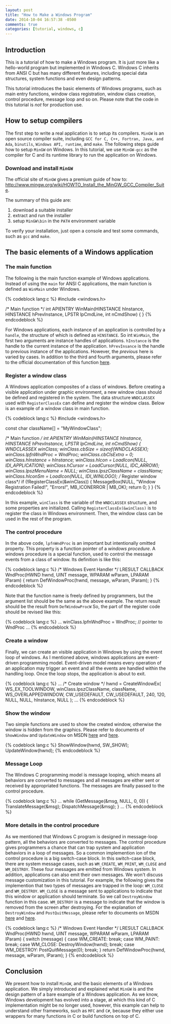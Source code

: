 ```yaml
---
layout: post
title: "How to Make a Windows Program"
date: 2014-10-04 16:57:38 -0500
comments: true
categories: [tutorial, windows, c]
---
```


## Introduction

This is a tutorial of how to make a Windows program. It is just more like a hello-world program but implemented in Windows C. Windows C inherits from ANSI C but has many different features, including special data structures, system functions and even design patterns.

This tutorial introduces the basic elements of Windows programs, such as main entry functions, window class registration, window class creation, control procedure, message loop and so on. Please note that the code in this tutorial is *not* for production use.

## How to setup compilers

The first step to write a real application is to setup its compilers. `MinGW` is an open source compiler suite, including `GCC for C, C++, Fortran, Java, and Ada`, `binutils`, `Windows API, runtime`, and `make`. The following steps guide how to setup `MinGW` on Windows. In this tutorial, we use `MinGW-gcc` as the compiler for C and its runtime library to run the application on Windows.

### Download and install `MinGW`

The official site of `MinGW` gives a premium guide of how to: http://www.mingw.org/wiki/HOWTO_Install_the_MinGW_GCC_Compiler_Suite.

The summary of this guide are:

1. download a suitable installer
2. extract and run the installer
3. setup `MinGW\bin` in the `PATH` environment variable

To verify your installation, just open a console and test some commands, such as `gcc` and `make`.

## The basic elements of a Windows application

### The main function

The following is the main function example of Windows applications. Instead of using the `main` for ANSI C applications, the main function is defined as `WinMain` under Windows.

{% codeblock lang:c %}
#include <windows.h>

/* Main function */
int APIENTRY WinMain(HINSTANCE hInstance,
                     HINSTANCE hPrevInstance,
                     LPSTR     lpCmdLine,
                     int       nCmdShow)
{
}
{% endcodeblock %}

For Windows applications, each instance of an application is controlled by a `handle`, the structure of which is defined as `HINSTANCE`. So int `WinMain`, the first two arguments are instance handles of applications. `hInstance` is the handle to the current instance of the application. `hPrevInsance` is the handle to previous instance of the applications. However, the *previous* here is varied by cases. In addition to the third and fourth arguments, please refer to the official documentation of this function [here][1].

### Register a window class

A Windows application composites of a class of windows. Before creating a visible application under graphic environment, a new window class should be defined and registered in the system. The data structure `WNDCLASSEX` used with `RegisterClassEx` can define and register the window class. Below is an example of a window class in main function.

{% codeblock lang:c %}
#include <windows.h>

const char className[] = "MyWindowClass";

/* Main function */
int APIENTRY WinMain(HINSTANCE hInstance,
                     HINSTANCE hPrevInstance,
                     LPSTR     lpCmdLine,
                     int       nCmdShow)
{
  WNDCLASSEX winClass;
  winClass.cbSize = sizeof(WNDCLASSEX);
  winClass.lpfnWndProc = WndProc;
  winClass.cbClsExtra = 0;
  winClass.hInstance = hInstance;
  winClass.hIcon = LoadIcon(NULL, IDI_APPLICATION);
  winClass.hCursor = LoadCursor(NULL, IDC_ARROW);
  winClass.lpszMenuName = NULL;
  winClass.lpszClassName = className;
  winClass.hIconSm = LoadIcon(NULL, IDI_WINLOGO);
  /*	Register window class*/
  if (!RegisterClassEx(&winClass))
  {
    MessageBox(NULL, "Window Registration Failed!", "Errors!", MB_ICONERROR | MB_OK);
    return 0;
  }
}
{% endcodeblock %}

In this example, `winClass` is the variable of the `WNDCLASSEX` structure, and some properties are initialized. Calling `RegisterClassEx(&winClass)` is to register the class in Windows environment. Then, the window class can be used in the rest of the program.

### The control procedure

In the above code, `lpfnWndProc` is an important but intentionally omitted property. This property is a function pointer of a *windows procedure*. A windows procedure is a special function, used to control the message events from a class of window. Its definition is like this:

{% codeblock lang:c %}
/* Windows Event Handler */
LRESULT CALLBACK WndProc(HWND hwnd, UINT message, WPARAM wParam, LPARAM lParam)
{
  return DefWindowProc(hwnd, message, wParam, lParam);
}
{% endcodeblock %}

Note that the function name is freely defined by programmers, but the argument list should be the same as the above example. The return result should be the result from `DefWindowProcW` So, the part of the register code should be revised like this:

{% codeblock lang:c %}
...
winClass.lpfnWndProc = WndProc; // pointer to WndProc
...
{% endcodeblock %}

### Create a window

Finally, we can create an visible application in Windows by using the event loop of windows. As I mentioned above, windows applications are event-driven programming model. Event-driven model means every operation of an application may trigger an event and all the events are handled within the handling loop. Once the loop stops, the application is about to exit.

{% codeblock lang:c %}
...
/* Create window */
hwnd = CreateWindowEx(
        WS_EX_TOOLWINDOW,
        winClass.lpszClassName,
        className,
        WS_OVERLAPPEDWINDOW,
        CW_USEDEFAULT, CW_USEDEFAULT, 240, 120,
        NULL, NULL, hInstance, NULL
      );
...
{% endcodeblock %}

### Show the window

Two simple functions are used to show the created window, otherwise the window is hidden from the graphics. Please refer to documents of `ShowWindow` and `UpdateWindow` on MSDN [here][2] and [here][3].

{% codeblock lang:c %}
ShowWindow(hwnd, SW_SHOW);
UpdateWindow(hwnd);
{% endcodeblock %}

### Message Loop

The Windows C programming model is message looping, which means all behaviors are converted to messages and all messages are either sent or received by appropriated functions. The messages are finally passed to the control procedure.

{% codeblock lang:c %}
...
while (GetMessage(&msg, NULL, 0, 0))
{
  TranslateMessage(&msg);
  DispatchMessage(&msg);
}
...
{% endcodeblock %}

### More details in the control procedure

As we mentioned that Windows C program is designed in message-loop pattern, all the behaviors are converted to messages. The control procedure gives programmers a chance that can trap system and application behaviors in a loop of messages. So a common implemention ion of the control procedure is a big switch-case block. In this switch-case block, there are system message cases, such as `WM_CREATE`, `WM_PRINT`, `WM_CLOSE` and `WM_DESTROY`. These four messages are emitted from Windows system. In addition, applications can also emit their own messages. We won't discuss message customization in this tutorial. For example, the following gives the implemention that two types of messages are trapped in the loop: `WM_CLOSE` and `WM_DESTROY`. `WM_CLOSE` is a message sent to applications to indicate that this window or application should terminate. So we call `DestroyWindow` function in this case. `WM_DESTROY` is a message to indicate that the window is removed from the screen after destroying. For the explanation of `DestroyWindow` and `PostQuitMessage`, please refer to documents on MSDN [here][4] and [here][5].

{% codeblock lang:c %}
/* Windows Event Handler */
LRESULT CALLBACK WndProc(HWND hwnd, UINT message, WPARAM wParam, LPARAM lParam)
{
  switch (message)
  {
    case WM_CREATE:
      break;
    case WM_PAINT:
      break;
    case WM_CLOSE:
      DestroyWindow(hwnd);
      break;
    case WM_DESTROY:
      PostQuitMessage(0);
      break;
  }
  return DefWindowProc(hwnd, message, wParam, lParam);
}
{% endcodeblock %}

## Conclusion

We present how to install `MinGW`, and the basic elements of a Windows application. We simply introduced and explained what `MinGW` is and the design pattern of a bare example of a Windows application. As we know, Windows development has evolved into a stage, at which this kind of C implementation might be no longer used, however, this example can help to understand other frameworks, such as `MFC` and `C#`, because they either use wrappers for many functions in C or build functions on top of C.


[1]:http://msdn.microsoft.com/en-us/library/windows/desktop/ms633559(v=vs.85).aspx
[2]:http://msdn.microsoft.com/en-us/library/windows/desktop/ms633548(v=vs.85).aspx
[3]:http://msdn.microsoft.com/en-us/library/windows/desktop/dd145167(v=vs.85).aspx
[4]:http://msdn.microsoft.com/en-us/library/windows/desktop/ms632682(v=vs.85).aspx
[5]:http://msdn.microsoft.com/en-us/library/windows/desktop/ms644945(v=vs.85).aspx
